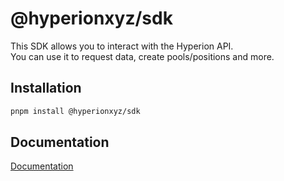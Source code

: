 # @hyperionxyz/sdk

This SDK allows you to interact with the Hyperion API.  
You can use it to request data, create pools/positions and more.

## Installation

```bash
pnpm install @hyperionxyz/sdk
```

## Documentation

[Documentation](https://docs.hyperion.xyz/developer/via-sdk/getting-started)
